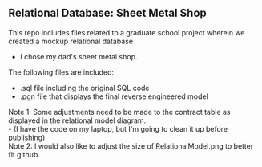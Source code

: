 ## Relational Database: Sheet Metal Shop

This repo includes files related to a graduate school project wherein we created a mockup relational database 
- I chose my dad's sheet metal shop. 

The following files are included:
- .sql file including the original SQL code
- .pgn file that displays the final reverse engineered model

<div>
Note 1: Some adjustments need to be made to the contract table as displayed in the relational model diagram.
</div>
<div>
- (I have the code on my laptop, but I'm going to clean it up before publishing)
</br>Note 2: I would also like to adjust the size of RelationalModel.png to better fit github. 
